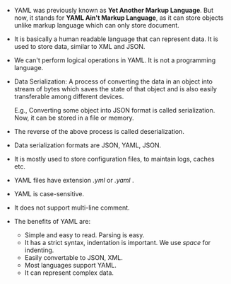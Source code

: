 - YAML was previously known as **Yet Another Markup Language**. But now, it stands for **YAML Ain't Markup Language**, as it can store objects unlike markup language which can only store document. 

- It is basically a human readable language that can represent data. It is used to store data, similar to XML and JSON.

- We can't perform logical operations in YAML. It is not a programming language.

- Data Serialization: A process of converting the data in an object into stream of bytes which saves the state of that object and is also easily transferable among different devices.

  E.g., Converting some object into JSON format is called serialization. Now, it can be stored in a file or memory.

- The reverse of the above process is called deserialization.

- Data serialization formats are JSON, YAML, JSON.

- It is mostly used to store configuration files, to maintain logs, caches etc.

- YAML files have extension *.yml* or *.yaml* . 

- YAML is case-sensitive.

- It does not support multi-line comment.

- The benefits of YAML are:
  - Simple and easy to read. Parsing is easy.
  - It has a strict syntax, indentation is important. We use *space* for indenting.
  - Easily convertable to JSON, XML.
  - Most languages support YAML.
  - It can represent complex data.

